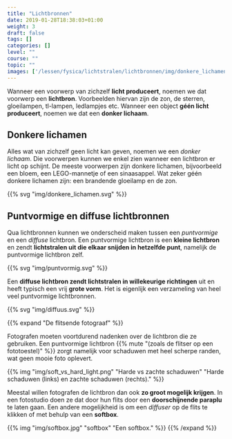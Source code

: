 ```yaml
---
title: "Lichtbronnen"
date: 2019-01-28T18:38:03+01:00
weight: 3
draft: false
tags: []
categories: []
level: ""
course: ""
topic: ""
images: ['/lessen/fysica/lichtstralen/lichtbronnen/img/donkere_lichamen.png', '/lessen/fysica/lichtstralen/lichtbronnen/img/puntvormig.png', '/lessen/fysica/lichtstralen/lichtbronnen/img/diffuus.png']
---
```

Wanneer een voorwerp van zichzelf **licht produceert**, noemen we dat voorwerp
een **lichtbron**. Voorbeelden hiervan zijn de zon, de sterren, gloeilampen,
tl-lampen, ledlampjes etc. Wanneer een object **géén licht produceert**, noemen
we dat een **donker lichaam**.

## Donkere lichamen
Alles wat van zichzelf geen licht kan geven, noemen we een *donker lichaam*.
Die voorwerpen kunnen we enkel zien wanneer een lichtbron er licht op schijnt.
De meeste voorwerpen zijn donkere lichamen, bijvoorbeeld een bloem, een
LEGO-mannetje of een sinaasappel. Wat zeker géén donkere lichamen zijn: een
brandende gloeilamp en de zon.

{{% svg "img/donkere_lichamen.svg" %}}

## Puntvormige en diffuse lichtbronnen
Qua lichtbronnen kunnen we onderscheid maken tussen een *puntvormige* en een
*diffuse* lichtbron. Een puntvormige lichtbron is een **kleine lichtbron** en
zendt **lichtstralen uit die elkaar snijden in hetzelfde punt**, namelijk de
puntvormige lichtbron zelf.

{{% svg "img/puntvormig.svg" %}}

Een **diffuse lichtbron zendt lichtstralen in willekeurige richtingen** uit en
heeft typisch een vrij **grote vorm**. Het is
eigenlijk een verzameling van heel veel puntvormige lichtbronnen.

{{% svg "img/diffuus.svg" %}}

{{% expand "De flitsende fotograaf" %}}

Fotografen moeten voortdurend nadenken over de lichtbron die ze gebruiken. Een
puntvormige lichtbron {{% mute "(zoals de flitser op een fototoestel)" %}} zorgt
namelijk voor schaduwen met heel scherpe randen, wat geen mooie foto oplevert.

{{% img "img/soft_vs_hard_light.png" "Harde vs zachte schaduwen" "Harde schaduwen (links) en zachte schaduwen (rechts)." %}}

Meestal willen fotografen de lichtbron dan ook **zo groot mogelijk krijgen**.
In een fotostudio doen ze dat door hun flits door een **doorschijnende
paraplu** te laten gaan. Een andere mogelijkheid is om een *diffuser* op de
flits te klikken of met behulp van een **softbox**.

{{% img "img/softbox.jpg" "softbox" "Een softbox." %}}
{{% /expand %}}
